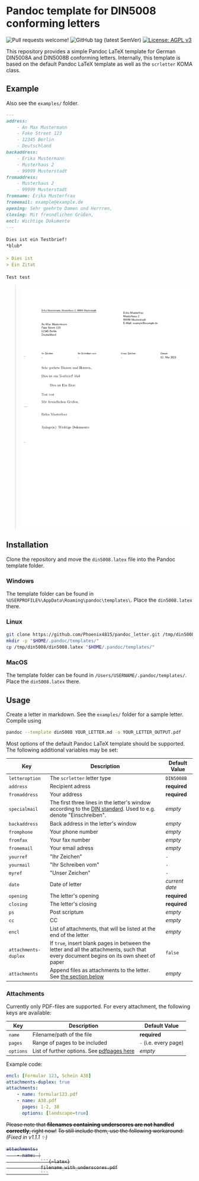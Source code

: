 # Pandoc template for DIN5008 conforming letters

![Pull requests welcome!](https://img.shields.io/badge/-Pull%20requests%20welcome!-informational)
![GitHub tag (latest SemVer)](https://img.shields.io/github/v/tag/Phoenix4815/pandoc_letter?sort=semver)
[![License: AGPL v3](https://img.shields.io/badge/license-AGPL%20v3-blue.svg)](http://www.gnu.org/licenses/agpl-3.0)

This repository provides a simple Pandoc LaTeX template for German DIN5008A and DIN5008B conforming letters.
Internally, this template is based on the default Pandoc LaTeX template as well as the `scrletter` KOMA class.

## Example

Also see the `examples/` folder.

```markdown
---
address:
    - An Max Mustermann
    - Fake Street 123
    - 12345 Berlin
    - Deutschland
backaddress:
    - Erika Mustermann
    - Musterhaus 2
    - 99999 Musterstadt
fromaddress:
    - Musterhaus 2
    - 99999 Musterstadt
fromname: Erika Musterfrau
fromemail: example@example.de
opening: Sehr geehrte Damen und Herrren,
closing: Mit freundlichen Grüßen,
encl: Wichtige Dokumente
---

Dies ist ein Testbrief!
*blub*

> Dies ist
> Ein Zitat
 
Test test
```

> ![Screenshot example letter](examples/example.png)

## Installation

Clone the repository and move the `din5008.latex` file into the Pandoc template folder.

### Windows

The template folder can be found in `%USERPROFILE%\AppData\Roaming\pandoc\templates\`.
Place the `din5008.latex` there.

### Linux

```bash
git clone https://github.com/Phoenix4815/pandoc_letter.git /tmp/din5008/
mkdir -p "$HOME/.pandoc/templates/"
cp /tmp/din5008/din5008.latex "$HOME/.pandoc/templates/"
```

### MacOS

The template folder can be found in `/Users/USERNAME/.pandoc/templates/`.
Place the `din5008.latex` there.

## Usage

Create a letter in markdown.
See the `examples/` folder for a sample letter.
Compile using

```bash
pandoc --template din5008 YOUR_LETTER.md -o YOUR_LETTER_OUTPUT.pdf
```

Most options of the default Pandoc LaTeX template should be supported.
The following additional variables may be set:

| Key                  | Description                                                                                                                                               | Default Value  |
|----------------------|-----------------------------------------------------------------------------------------------------------------------------------------------------------|----------------|
| `letteroption`       | The `scrletter` letter type                                                                                                                               | `DIN5008B`     |
| `address`            | Recipient adress                                                                                                                                          | __required__   |
| `fromaddress`        | Your address                                                                                                                                              | __required__   |
| `specialmail`        | The first three lines in the letter's window according to the [DIN standard](https://de.wikipedia.org/wiki/DIN_5008). Used to e.g. denote "Einschreiben". | _empty_        |
| `backaddress`        | Back address in the letter's window                                                                                                                       | _empty_        |
| `fromphone`          | Your phone number                                                                                                                                         | _empty_        |
| `fromfax`            | Your fax number                                                                                                                                           | _empty_        |
| `fromemail`          | Your email adress                                                                                                                                         | _empty_        |
| `yourref`            | "Ihr Zeichen"                                                                                                                                             | `-`            |
| `yourmail`           | "Ihr Schreiben vom"                                                                                                                                       | `-`            |
| `myref`              | "Unser Zeichen"                                                                                                                                           | `-`            |
| `date`               | Date of letter                                                                                                                                            | _current date_ |
| `opening`            | The letter's opening                                                                                                                                      | __required__   |
| `closing`            | The letter's closing                                                                                                                                      | __required__   |
| `ps`                 | Post scriptum                                                                                                                                             | _empty_        |
| `cc`                 | CC                                                                                                                                                        | _empty_        |
| `encl`               | List of attachments, that will be listed at the end of the letter                                                                                         | _empty_        |
| `attachments-duplex` | If `true`, insert blank pages in between the letter and all the attachments, such that every document begins on its own sheet of paper                    | `false`        |
| `attachments`        | Append files as attachments to the letter. See [the section below](#attachments)                                                                          | _empty_        |

### Attachments
Currently only PDF-files are supported.
For every attachment, the following keys are available:

| Key       | Description                                                                     | Default Value         |
|-----------|---------------------------------------------------------------------------------|-----------------------|
| `name`    | Filename/path of the file                                                       | __required__          |
| `pages`   | Range of pages to be included                                                   | `-` (i.e. every page) |
| `options` | List of further options. See [pdfpages here](https://www.ctan.org/pkg/pdfpages) | _empty_               |

Example code:

```yaml
encl: [Formular 123, Schein A38]
attachments-duplex: true
attachments:
    - name: formular123.pdf
    - name: A38.pdf
      pages: 1-2, 38
      options: [landscape=true]
```

~~Please note that **filenames containing underscores are not handled correctly**, right now!~~
~~To still include them, use the following workaround:~~ *(Fixed in v1.1.1 :sparkles:)*
<strike>
```yaml
attachments:
    - name: |
             ```{=latex}
             filename_with_underscores.pdf
             ```
```
</strike>
